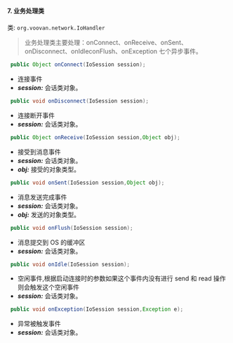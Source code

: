 #### 7. 业务处理类
类: `org.voovan.network.IoHandler`
> 业务处理类主要处理：onConnect、onReceive、onSent、onDisconnect、onIdleconFlush、onException 七个异步事件。

```java
 public Object onConnect(IoSession session); 
```
- 连接事件
- ***session:*** 会话类对象。

```java
 public void onDisconnect(IoSession session);
```
- 连接断开事件
- ***session:*** 会话类对象。

```java
 public Object onReceive(IoSession session,Object obj);
```
- 接受到消息事件
- ***session:*** 会话类对象。
- ***obj:*** 接受的对象类型。

```java
 public void onSent(IoSession session,Object obj);	
```
- 消息发送完成事件
- ***session:*** 会话类对象。
- ***obj:*** 发送的对象类型。

```java
 public void onFlush(IoSession session);	
```
- 消息提交到 OS 的缓冲区
- ***session:*** 会话类对象。


```java
 public void onIdle(IoSession session);
```
- 空闲事件,根据启动连接时的参数如果这个事件内没有进行 send 和 read 操作则会触发这个空闲事件
- ***session:*** 会话类对象。

```java
 public void onException(IoSession session,Exception e);
```
- 异常被触发事件
- ***session:*** 会话类对象。
